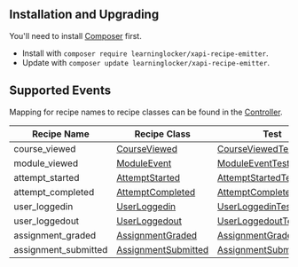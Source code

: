 ## Installation and Upgrading
You'll need to install [Composer](https://getcomposer.org/) first.

- Install with `composer require learninglocker/xapi-recipe-emitter`.
- Update with `composer update learninglocker/xapi-recipe-emitter`.


## Supported Events
Mapping for recipe names to recipe classes can be found in the [Controller](../src/Controller.php).

Recipe Name | Recipe Class | Test | Example
--- | --- | --- | ---
course_viewed | [CourseViewed](../src/Events/CourseViewed.php) | [CourseViewedTest](../tests/CourseViewedTest.php) | [CourseViewed](examples/CourseViewed.json)
module_viewed | [ModuleEvent](../src/Events/ModuleViewed.php) | [ModuleEventTest](../tests/ModuleViewedTest.php) | [ModuleEvent](examples/ModuleViewed.json)
attempt_started | [AttemptStarted](../src/Events/AttemptStarted.php) | [AttemptStartedTest](../tests/AttemptStartedTest.php) | [AttemptStarted](examples/AttemptStarted.json)
attempt_completed | [AttemptCompleted](../src/Events/AttemptCompleted.php) | [AttemptCompletedTest](../tests/AttemptCompletedTest.php) | [AttemptCompleted](examples/AttemptCompleted.json)
user_loggedin | [UserLoggedin](../src/Events/UserLoggedin.php) | [UserLoggedinTest](../tests/UserLoggedinTest.php) | [UserLoggedin](examples/UserLoggedin.json)
user_loggedout | [UserLoggedout](../src/Events/UserLoggedout.php) | [UserLoggedoutTest](../tests/UserLoggedoutTest.php) | [UserLoggedout](examples/UserLoggedout.json)
assignment_graded | [AssignmentGraded](../src/Events/AssignmentGraded.php) | [AssignmentGradedTest](../tests/AssignmentGradedTest.php) | [AssignmentGraded](examples/AssignmentGraded.json)
assignment_submitted | [AssignmentSubmitted](../src/Events/AssignmentSubmitted.php) | [AssignmentSubmittedTest](../tests/AssignmentSubmittedTest.php) | [AssignmentSubmitted](examples/AssignmentSubmitted.json)
